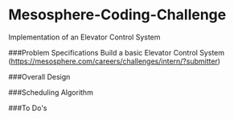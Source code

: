 # Mesosphere-Coding-Challenge
Implementation of an Elevator Control System

###Problem Specifications
Build a basic Elevator Control System (https://mesosphere.com/careers/challenges/intern/?submitter)

###Overall Design

###Scheduling Algorithm

###To Do's
